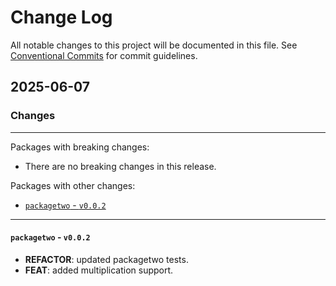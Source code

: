 # Change Log

All notable changes to this project will be documented in this file.
See [Conventional Commits](https://conventionalcommits.org) for commit guidelines.

## 2025-06-07

### Changes

---

Packages with breaking changes:

 - There are no breaking changes in this release.

Packages with other changes:

 - [`packagetwo` - `v0.0.2`](#packagetwo---v002)

---

#### `packagetwo` - `v0.0.2`

 - **REFACTOR**: updated packagetwo tests.
 - **FEAT**: added multiplication support.

